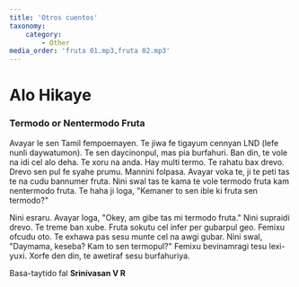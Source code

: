 ```yaml
---
title: 'Otros cuentos'
taxonomy:
    category:
        - Other
media_order: 'fruta 01.mp3,fruta 02.mp3'
---
```


# Alo Hikaye

### Termodo or Nentermodo Fruta

Avayar le sen Tamil fempoemayen. Te jiwa fe tigayum cennyan LND (lefe nunli daywatumon). Te sen daycinonpul, mas pia burfahuri. Ban din, te vole na idi cel alo deha. Te xoru na anda. Hay multi termo. Te rahatu bax drevo. Drevo sen pul fe syahe prumu. Mannini folpasa. Avayar voka te, ji te peti tas te na cudu bannumer fruta. Nini swal tas te kama te vole termodo fruta kam nentermodo fruta. Te haha ji loga, "Kemaner to sen ible ki fruta sen termodo?"

Nini esraru. Avayar loga, "Okey, am gibe tas mi termodo fruta." Nini supraidi drevo. Te treme ban xube. Fruta sokutu cel infer per gubarpul geo. Femixu ofcudu oto. Te exhawa pas sesu munte cel na awgi gubar. Nini swal, "Daymama, keseba? Kam to sen termopul?" Femixu bevinamragi tesu lexi-yuxi. Xorfe den din, te awetiraf sesu burfahuriya.

Basa-taytido fal **Srinivasan V R**
